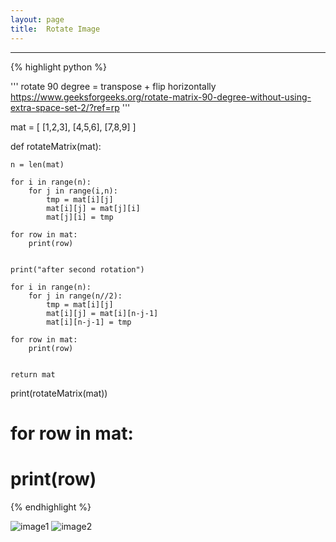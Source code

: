 ```yaml
---
layout: page
title:  Rotate Image
---
```



------------------

{% highlight python %}

'''
    rotate 90 degree = transpose + flip horizontally
    https://www.geeksforgeeks.org/rotate-matrix-90-degree-without-using-extra-space-set-2/?ref=rp
'''

mat = [
    [1,2,3],
    [4,5,6],
    [7,8,9]
]

def rotateMatrix(mat):

    n = len(mat)

    for i in range(n):
        for j in range(i,n):
            tmp = mat[i][j]
            mat[i][j] = mat[j][i]
            mat[j][i] = tmp

    for row in mat:
        print(row)


    print("after second rotation")

    for i in range(n):
        for j in range(n//2):
            tmp = mat[i][j]
            mat[i][j] = mat[i][n-j-1]
            mat[i][n-j-1] = tmp 

    for row in mat:
        print(row)


    return mat

print(rotateMatrix(mat))

# for row in mat:
#     print(row)


{% endhighlight %}


![image1](https://i.imgur.com/sHR3ABK.jpg)
![image2](https://i.imgur.com/W1Bq4dt.jpg)